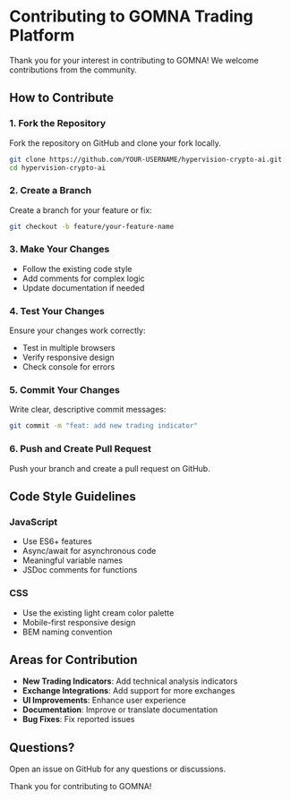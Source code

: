 # Contributing to GOMNA Trading Platform

Thank you for your interest in contributing to GOMNA! We welcome contributions from the community.

## How to Contribute

### 1. Fork the Repository
Fork the repository on GitHub and clone your fork locally.

```bash
git clone https://github.com/YOUR-USERNAME/hypervision-crypto-ai.git
cd hypervision-crypto-ai
```

### 2. Create a Branch
Create a branch for your feature or fix:

```bash
git checkout -b feature/your-feature-name
```

### 3. Make Your Changes
- Follow the existing code style
- Add comments for complex logic
- Update documentation if needed

### 4. Test Your Changes
Ensure your changes work correctly:
- Test in multiple browsers
- Verify responsive design
- Check console for errors

### 5. Commit Your Changes
Write clear, descriptive commit messages:

```bash
git commit -m "feat: add new trading indicator"
```

### 6. Push and Create Pull Request
Push your branch and create a pull request on GitHub.

## Code Style Guidelines

### JavaScript
- Use ES6+ features
- Async/await for asynchronous code
- Meaningful variable names
- JSDoc comments for functions

### CSS
- Use the existing light cream color palette
- Mobile-first responsive design
- BEM naming convention

## Areas for Contribution

- **New Trading Indicators**: Add technical analysis indicators
- **Exchange Integrations**: Add support for more exchanges
- **UI Improvements**: Enhance user experience
- **Documentation**: Improve or translate documentation
- **Bug Fixes**: Fix reported issues

## Questions?

Open an issue on GitHub for any questions or discussions.

Thank you for contributing to GOMNA!